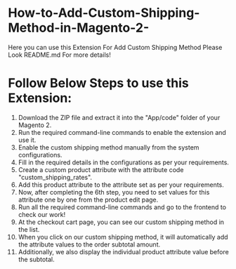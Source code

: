 # How-to-Add-Custom-Shipping-Method-in-Magento-2-
Here you can use this Extension For Add Custom Shipping Method Please Look README.md For more details!

# Follow Below Steps to use this Extension:
1. Download the ZIP file and extract it into the "App/code" folder of your Magento 2.
2. Run the required command-line commands to enable the extension and use it.
3. Enable the custom shipping method manually from the system configurations.
4. Fill in the required details in the configurations as per your requirements.
5. Create a custom product attribute with the attribute code "custom_shipping_rates".
6. Add this product attribute to the attribute set as per your requirements.
7. Now, after completing the 6th step, you need to set values for this attribute one by one from the product edit page.
8. Run all the required command-line commands and go to the frontend to check our work!
9. At the checkout cart page, you can see our custom shipping method in the list.
10. When you click on our custom shipping method, it will automatically add the attribute values to the order subtotal amount.
11. Additionally, we also display the individual product attribute value before the subtotal.

